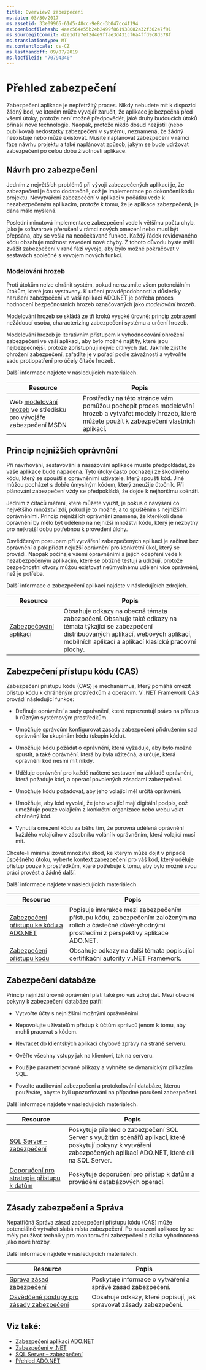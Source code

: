 ```yaml
---
title: Overview2 zabezpečení
ms.date: 03/30/2017
ms.assetid: 33e09965-61d5-48cc-9e8c-3b047cc4f194
ms.openlocfilehash: 4aac564e55b24b2499f861938082a32f30247f91
ms.sourcegitcommit: d2e1dfa7ef2d4e9ffae3d431cf6a4ffd9c8d378f
ms.translationtype: MT
ms.contentlocale: cs-CZ
ms.lasthandoff: 09/07/2019
ms.locfileid: "70794340"
---
```

# <a name="security-overview"></a>Přehled zabezpečení
Zabezpečení aplikace je nepřetržitý proces. Nikdy nebudete mít k dispozici žádný bod, ve kterém může vývojář zaručit, že aplikace je bezpečná před všemi útoky, protože není možné předpovědět, jaké druhy budoucích útoků přináší nové technologie. Naopak, protože nikdo dosud nezjistil (nebo publikoval) nedostatky zabezpečení v systému, neznamená, že žádný neexistuje nebo může existovat. Musíte naplánovat zabezpečení v rámci fáze návrhu projektu a také naplánovat způsob, jakým se bude udržovat zabezpečení po celou dobu životnosti aplikace.  
  
## <a name="design-for-security"></a>Návrh pro zabezpečení  
 Jedním z největších problémů při vývoji zabezpečených aplikací je, že zabezpečení je často dodatečně, což je implementace po dokončení kódu projektu. Nevytváření zabezpečení v aplikaci v počátku vede k nezabezpečeným aplikacím, protože k tomu, že je aplikace zabezpečená, je dána málo myšlená.  
  
 Poslední minutová implementace zabezpečení vede k většímu počtu chyb, jako je softwarové přerušení v rámci nových omezení nebo musí být přepsána, aby se vešla na neočekávané funkce. Každý řádek revidovaného kódu obsahuje možnost zavedení nové chyby. Z tohoto důvodu byste měli zvážit zabezpečení v rané fázi vývoje, aby bylo možné pokračovat v sestavách společně s vývojem nových funkcí.  
  
### <a name="threat-modeling"></a>Modelování hrozeb  
 Proti útokům nelze chránit systém, pokud nerozumíte všem potenciálním útokům, které jsou vystaveny. K určení pravděpodobnosti a důsledky narušení zabezpečení ve vaší aplikaci ADO.NET je potřeba proces hodnocení bezpečnostních hrozeb označovaných jako *modelování hrozeb*.  
  
 Modelování hrozeb se skládá ze tří kroků vysoké úrovně: princip zobrazení nežádoucí osoba, characterizing zabezpečení systému a určení hrozeb.  
  
 Modelování hrozeb je iterativním přístupem k vyhodnocování ohrožení zabezpečení ve vaší aplikaci, aby bylo možné najít ty, které jsou nejbezpečnější, protože zpřístupňují nejvíc citlivých dat. Jakmile zjistíte ohrožení zabezpečení, zařadíte je v pořadí podle závažnosti a vytvoříte sadu protiopatření pro účely čítače hrozeb.  
  
 Další informace najdete v následujících materiálech.  
  
|Resource|Popis|  
|--------------|-----------------|  
|Web [modelování hrozeb](https://go.microsoft.com/fwlink/?LinkId=98353) ve středisku pro vývojáře zabezpečení MSDN|Prostředky na této stránce vám pomůžou pochopit proces modelování hrozeb a vytvářet modely hrozeb, které můžete použít k zabezpečení vlastních aplikací.|  
  
## <a name="the-principle-of-least-privilege"></a>Princip nejnižších oprávnění  
 Při navrhování, sestavování a nasazování aplikace musíte předpokládat, že vaše aplikace bude napadena. Tyto útoky často pocházejí ze škodlivého kódu, který se spouští s oprávněními uživatele, který spouští kód. Jiné můžou pocházet s dobře úmyslným kódem, který zneužije útočník. Při plánování zabezpečení vždy se předpokládá, že dojde k nejhoršímu scénáři.  
  
 Jedním z čítačů měření, které můžete využít, je pokus o navýšení co největšího množství zdí, pokud je to možné, a to spuštěním s nejnižšími oprávněními. Princip nejnižších oprávnění znamená, že kterékoli dané oprávnění by mělo být uděleno na nejnižší množství kódu, který je nezbytný pro nejkratší dobu potřebnou k provedení úlohy.  
  
 Osvědčeným postupem při vytváření zabezpečených aplikací je začínat bez oprávnění a pak přidat nejužší oprávnění pro konkrétní úkol, který se provádí. Naopak počínaje všemi oprávněními a jejich odepření vede k nezabezpečeným aplikacím, které se obtížně testují a udržují, protože bezpečnostní otvory můžou existovat neúmyslnému udělení více oprávnění, než je potřeba.  
  
 Další informace o zabezpečení aplikací najdete v následujících zdrojích.  
  
|Resource|Popis|  
|--------------|-----------------|  
|[Zabezpečování aplikací](/visualstudio/ide/securing-applications)|Obsahuje odkazy na obecná témata zabezpečení. Obsahuje také odkazy na témata týkající se zabezpečení distribuovaných aplikací, webových aplikací, mobilních aplikací a aplikací klasické pracovní plochy.|  
  
## <a name="code-access-security-cas"></a>Zabezpečení přístupu kódu (CAS)  
 Zabezpečení přístupu kódu (CAS) je mechanismus, který pomáhá omezit přístup kódu k chráněným prostředkům a operacím. V .NET Framework CAS provádí následující funkce:  
  
- Definuje oprávnění a sady oprávnění, které reprezentují právo na přístup k různým systémovým prostředkům.  
  
- Umožňuje správcům konfigurovat zásady zabezpečení přidružením sad oprávnění ke skupinám kódu (skupin kódu).  
  
- Umožňuje kódu požádat o oprávnění, která vyžaduje, aby bylo možné spustit, a také oprávnění, která by byla užitečná, a určuje, která oprávnění kód nesmí mít nikdy.  
  
- Uděluje oprávnění pro každé načtené sestavení na základě oprávnění, která požaduje kód, a operací povolených zásadami zabezpečení.  
  
- Umožňuje kódu požadovat, aby jeho volající měl určitá oprávnění.  
  
- Umožňuje, aby kód vyvolal, že jeho volající mají digitální podpis, což umožňuje pouze volajícím z konkrétní organizace nebo webu volat chráněný kód.  
  
- Vynutila omezení kódu za běhu tím, že porovná udělená oprávnění každého volajícího v zásobníku volání k oprávněním, která volající musí mít.  
  
 Chcete-li minimalizovat množství škod, ke kterým může dojít v případě úspěšného útoku, vyberte kontext zabezpečení pro váš kód, který uděluje přístup pouze k prostředkům, které potřebuje k tomu, aby bylo možné svou práci provést a žádné další.  
  
 Další informace najdete v následujících materiálech.  
  
|Resource|Popis|  
|--------------|-----------------|  
|[Zabezpečení přístupu ke kódu a ADO.NET](code-access-security.md)|Popisuje interakce mezi zabezpečením přístupu kódu, zabezpečením založeným na rolích a částečně důvěryhodnými prostředími z perspektivy aplikace ADO.NET.|  
|[Zabezpečení přístupu kódu](../../misc/code-access-security.md)|Obsahuje odkazy na další témata popisující certifikační autority v .NET Framework.|  
  
## <a name="database-security"></a>Zabezpečení databáze  
 Princip nejnižší úrovně oprávnění platí také pro váš zdroj dat. Mezi obecné pokyny k zabezpečení databáze patří:  
  
- Vytvořte účty s nejnižšími možnými oprávněními.  
  
- Nepovolujte uživatelům přístup k účtům správců jenom k tomu, aby mohli pracovat s kódem.  
  
- Nevracet do klientských aplikací chybové zprávy na straně serveru.  
  
- Ověřte všechny vstupy jak na klientovi, tak na serveru.  
  
- Použijte parametrizované příkazy a vyhněte se dynamickým příkazům SQL.  
  
- Povolte auditování zabezpečení a protokolování databáze, kterou používáte, abyste byli upozorňováni na případné porušení zabezpečení.  
  
 Další informace najdete v následujících materiálech.  
  
|Resource|Popis|  
|--------------|-----------------|  
|[SQL Server – zabezpečení](./sql/sql-server-security.md)|Poskytuje přehled o zabezpečení SQL Server s využitím scénářů aplikací, které poskytují pokyny k vytváření zabezpečených aplikací ADO.NET, které cílí na SQL Server.|  
|[Doporučení pro strategie přístupu k datům](https://docs.microsoft.com/previous-versions/visualstudio/visual-studio-2008/8fxztkff(v=vs.90))|Poskytuje doporučení pro přístup k datům a provádění databázových operací.|  
  
## <a name="security-policy-and-administration"></a>Zásady zabezpečení a Správa  
 Nepatřičná Správa zásad zabezpečení přístupu kódu (CAS) může potenciálně vytvářet slabá místa zabezpečení. Po nasazení aplikace by se měly používat techniky pro monitorování zabezpečení a rizika vyhodnocená jako nové hrozby.  
  
 Další informace najdete v následujících materiálech.  
  
|Resource|Popis|  
|--------------|-----------------|  
|[Správa zásad zabezpečení](https://docs.microsoft.com/previous-versions/dotnet/netframework-4.0/c1k0eed6(v=vs.100))|Poskytuje informace o vytváření a správě zásad zabezpečení.|  
|[Osvědčené postupy pro zásady zabezpečení](https://docs.microsoft.com/previous-versions/dotnet/netframework-4.0/sa4se9bc(v=vs.100))|Obsahuje odkazy, které popisují, jak spravovat zásady zabezpečení.|  
  
## <a name="see-also"></a>Viz také:

- [Zabezpečení aplikací ADO.NET](securing-ado-net-applications.md)
- [Zabezpečení v .NET](../../../standard/security/index.md)
- [SQL Server – zabezpečení](./sql/sql-server-security.md)
- [Přehled ADO.NET](ado-net-overview.md)
